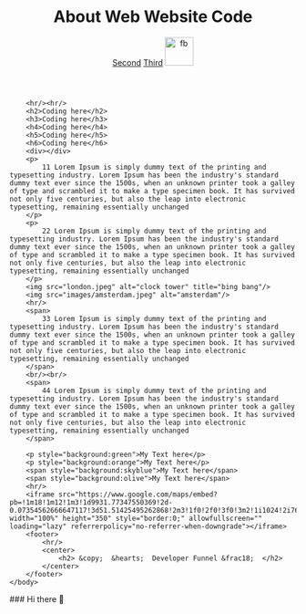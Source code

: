 <html>
    <head>
        <title>Kimo</title>
    </head>
    <body>
        <header>
            <center>
                <h1>About Web Website Code</h1>
                <a href="second.html">Second</a>
                <a href="third.html">Third</a>
                <a href="https://www.facebook.com/aakash.handa.14" target="_blank">
                    <img src="images/facebook.png" alt="fb" style="width:50px"/>
                </a>
            </center>
        </header>
        
        <hr/><hr/>
        <h2>Coding here</h2>
        <h3>Coding here</h3>
        <h4>Coding here</h4>
        <h5>Coding here</h5>
        <h6>Coding here</h6>
        <div></div>
        <p>
            11 Lorem Ipsum is simply dummy text of the printing and typesetting industry. Lorem Ipsum has been the industry's standard dummy text ever since the 1500s, when an unknown printer took a galley of type and scrambled it to make a type specimen book. It has survived not only five centuries, but also the leap into electronic typesetting, remaining essentially unchanged
        </p>
        <p>
            22 Lorem Ipsum is simply dummy text of the printing and typesetting industry. Lorem Ipsum has been the industry's standard dummy text ever since the 1500s, when an unknown printer took a galley of type and scrambled it to make a type specimen book. It has survived not only five centuries, but also the leap into electronic typesetting, remaining essentially unchanged
        </p>
        <img src="london.jpeg" alt="clock tower" title="bing bang"/>
        <img src="images/amsterdam.jpeg" alt="amsterdam"/>
        <hr/>
        <span>
            33 Lorem Ipsum is simply dummy text of the printing and typesetting industry. Lorem Ipsum has been the industry's standard dummy text ever since the 1500s, when an unknown printer took a galley of type and scrambled it to make a type specimen book. It has survived not only five centuries, but also the leap into electronic typesetting, remaining essentially unchanged
        </span>
        <br/><br/>
        <span>
            44 Lorem Ipsum is simply dummy text of the printing and typesetting industry. Lorem Ipsum has been the industry's standard dummy text ever since the 1500s, when an unknown printer took a galley of type and scrambled it to make a type specimen book. It has survived not only five centuries, but also the leap into electronic typesetting, remaining essentially unchanged
        </span>

        <p style="background:green">My Text here</p>
        <p style="background:orange">My Text here</p>
        <span style="background:skyblue">My Text here</span>
        <span style="background:olive">My Text here</span>
        <hr/>
        <iframe src="https://www.google.com/maps/embed?pb=!1m18!1m12!1m3!1d9931.77347550369!2d-0.07354562666647117!3d51.51425495262868!2m3!1f0!2f0!3f0!3m2!1i1024!2i768!4f13.1!3m3!1m2!1s0x4876034add2a4013%3A0x260eae2ed0510822!2sWhitechapel%2C%20London%2C%20UK!5e0!3m2!1sen!2sin!4v1711785863450!5m2!1sen!2sin" width="100%" height="350" style="border:0;" allowfullscreen="" loading="lazy" referrerpolicy="no-referrer-when-downgrade"></iframe>
        <footer>
            <hr/>
            <center>
                <h2> &copy;  &hearts;  Developer Funnel &frac18;  </h2>
            </center>
        </footer>
    </body>
</html>### Hi there 👋

<!--
**khusimaharana05/khusimaharana05** is a ✨ _special_ ✨ repository because its `README.md` (this file) appears on your GitHub profile.

Here are some ideas to get you started:

- 🔭 I’m currently working on ...
- 🌱 I’m currently learning ...
- 👯 I’m looking to collaborate on ...
- 🤔 I’m looking for help with ...
- 💬 Ask me about ...
- 📫 How to reach me: ...
- 😄 Pronouns: ...
- ⚡ Fun fact: ...
-->
